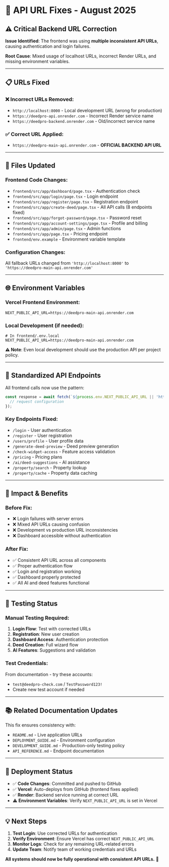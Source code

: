 # 🔧 API URL Fixes - August 2025

## ⚠️ **Critical Backend URL Correction**

**Issue Identified**: The frontend was using **multiple inconsistent API URLs**, causing authentication and login failures.

**Root Cause**: Mixed usage of localhost URLs, incorrect Render URLs, and missing environment variables.

---

## 📋 **URLs Fixed**

### **❌ Incorrect URLs Removed:**
- `http://localhost:8000` - Local development URL (wrong for production)
- `https://deedpro-api.onrender.com` - Incorrect Render service name
- `https://deedpro-backend.onrender.com` - Old/incorrect service name

### **✅ Correct URL Applied:**
- `https://deedpro-main-api.onrender.com` - **OFFICIAL BACKEND API URL**

---

## 🔄 **Files Updated**

### **Frontend Code Changes:**
- `frontend/src/app/dashboard/page.tsx` - Authentication check
- `frontend/src/app/login/page.tsx` - Login endpoint  
- `frontend/src/app/register/page.tsx` - Registration endpoint
- `frontend/src/app/create-deed/page.tsx` - All API calls (8 endpoints fixed)
- `frontend/src/app/forgot-password/page.tsx` - Password reset
- `frontend/src/app/account-settings/page.tsx` - Profile and billing
- `frontend/src/app/admin/page.tsx` - Admin functions
- `frontend/src/app/page.tsx` - Pricing endpoint
- `frontend/env.example` - Environment variable template

### **Configuration Changes:**
All fallback URLs changed from `'http://localhost:8000'` to `'https://deedpro-main-api.onrender.com'`

---

## 🌐 **Environment Variables**

### **Vercel Frontend Environment:**
```env
NEXT_PUBLIC_API_URL=https://deedpro-main-api.onrender.com
```

### **Local Development (if needed):**
```env
# In frontend/.env.local
NEXT_PUBLIC_API_URL=https://deedpro-main-api.onrender.com
```

**⚠️ Note**: Even local development should use the production API per project policy.

---

## 🔗 **Standardized API Endpoints**

All frontend calls now use the pattern:
```javascript
const response = await fetch(`${process.env.NEXT_PUBLIC_API_URL || 'https://deedpro-main-api.onrender.com'}/endpoint`, {
  // request configuration
});
```

### **Key Endpoints Fixed:**
- `/login` - User authentication
- `/register` - User registration  
- `/users/profile` - User profile data
- `/generate-deed-preview` - Deed preview generation
- `/check-widget-access` - Feature access validation
- `/pricing` - Pricing plans
- `/ai/deed-suggestions` - AI assistance
- `/property/search` - Property lookup
- `/property/cache` - Property data caching

---

## 🎯 **Impact & Benefits**

### **Before Fix:**
- ❌ Login failures with server errors
- ❌ Mixed API URLs causing confusion
- ❌ Development vs production URL inconsistencies
- ❌ Dashboard accessible without authentication

### **After Fix:**
- ✅ Consistent API URL across all components
- ✅ Proper authentication flow
- ✅ Login and registration working
- ✅ Dashboard properly protected
- ✅ All AI and deed features functional

---

## 🧪 **Testing Status**

### **Manual Testing Required:**
1. **Login Flow**: Test with corrected URLs
2. **Registration**: New user creation
3. **Dashboard Access**: Authentication protection
4. **Deed Creation**: Full wizard flow
5. **AI Features**: Suggestions and validation

### **Test Credentials:**
From documentation - try these accounts:
- `test@deedpro-check.com` / `TestPassword123!`
- Create new test account if needed

---

## 📚 **Related Documentation Updates**

This fix ensures consistency with:
- `README.md` - Live application URLs
- `DEPLOYMENT_GUIDE.md` - Environment configuration  
- `DEVELOPMENT_GUIDE.md` - Production-only testing policy
- `API_REFERENCE.md` - Endpoint documentation

---

## 🚀 **Deployment Status**

- ✅ **Code Changes**: Committed and pushed to GitHub
- ✅ **Vercel**: Auto-deploys from GitHub (frontend fixes applied)
- ✅ **Render**: Backend service running at correct URL
- ⚠️ **Environment Variables**: Verify `NEXT_PUBLIC_API_URL` is set in Vercel

---

## 💡 **Next Steps**

1. **Test Login**: Use corrected URLs for authentication
2. **Verify Environment**: Ensure Vercel has correct `NEXT_PUBLIC_API_URL`
3. **Monitor Logs**: Check for any remaining URL-related errors
4. **Update Team**: Notify team of working credentials and URLs

**All systems should now be fully operational with consistent API URLs.** 🎉
